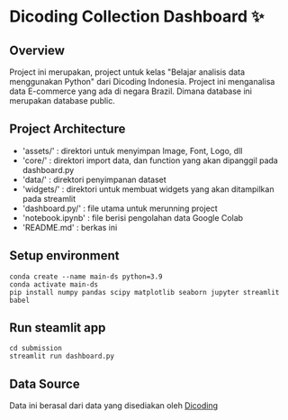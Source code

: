 # Dicoding Collection Dashboard ✨

## Overview

Project ini merupakan, project untuk kelas "Belajar analisis data menggunakan Python" dari Dicoding Indonesia. Project ini menganalisa data E-commerce yang ada di negara Brazil. Dimana database ini merupakan database public.

## Project Architecture

- 'assets/' : direktori untuk menyimpan Image, Font, Logo, dll
- 'core/' : direktori import data, dan function yang akan dipanggil pada dashboard.py
- 'data/' : direktori penyimpanan dataset
- 'widgets/' : direktori untuk membuat widgets yang akan ditampilkan pada streamlit
- 'dashboard.py/' : file utama untuk merunning project
- 'notebook.ipynb' : file berisi pengolahan data Google Colab
- 'README.md' : berkas ini

## Setup environment

```
conda create --name main-ds python=3.9
conda activate main-ds
pip install numpy pandas scipy matplotlib seaborn jupyter streamlit babel
```

## Run steamlit app

```
cd submission
streamlit run dashboard.py
```

## Data Source

Data ini berasal dari data yang disediakan oleh [Dicoding](https://www.dicoding.com/)
